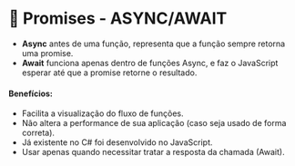 # 🤯 Promises - ASYNC/AWAIT

- <b>Async</b> antes de uma função, representa que a função sempre retorna uma promise. 
- <b>Await</b> funciona apenas dentro de funções Async, e faz o JavaScript esperar até que a promise retorne o resultado.

#### Benefícios:

- Facilita a visualização do fluxo de funções.
- Não altera a performance de sua aplicação (caso seja usado de forma correta).
- Já existente no C# foi desenvolvido no JavaScript.
- Usar apenas quando necessitar tratar a resposta da chamada (Await).  